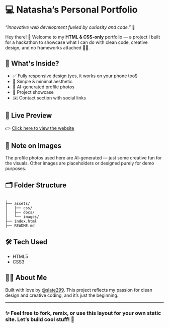 # 💻 Natasha’s Personal Portfolio

_“Innovative web development fueled by curiosity and code.”_ 🚀

Hey there! 👋
Welcome to my **HTML & CSS-only** portfolio — a project I built for a hackathon to showcase what I can do with clean code, creative design, and no frameworks attached 🚫🧱.

## 🌟 What's Inside?

- ✅ Fully responsive design (yes, it works on your phone too!)
- 🎯 Simple & minimal aesthetic
- 📸 AI-generated profile photos
- 🧩 Project showcase
- ✉️ Contact section with social links

## 🔗 Live Preview

👉 [Click here to view the website](https://slate299.github.io/myportfolio/)

## 📸 Note on Images

The profile photos used here are AI-generated — just some creative fun for the visuals.
Other images are placeholders or designed purely for demo purposes.

## 🗂️ Folder Structure

```
.
├── assets/
│   ├── css/
│   ├── docs/
│   └── images/
├── index.html
├── README.md
```

## 🛠️ Tech Used

- HTML5
- CSS3

## 👩‍💻 About Me

Built with love by [@slate299](https://github.com/slate299).
This project reflects my passion for clean design and creative coding, and it’s just the beginning.

---

### ✨ Feel free to fork, remix, or use this layout for your own static site. Let’s build cool stuff! 🌈
